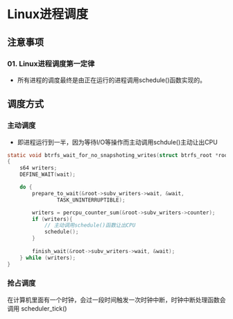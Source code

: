 # Linux进程调度
## 注意事项
### 01. Linux进程调度第一定律
+ 所有进程的调度最终是由正在运行的进程调用schedule()函数实现的。

## 调度方式
### 主动调度
+ 即进程运行到一半，因为等待I/O等操作而主动调用schdule()主动让出CPU
```c
static void btrfs_wait_for_no_snapshoting_writes(struct btrfs_root *root)
{
	s64 writers;
	DEFINE_WAIT(wait);

	do {
		prepare_to_wait(&root->subv_writers->wait, &wait,
				TASK_UNINTERRUPTIBLE);

		writers = percpu_counter_sum(&root->subv_writers->counter);
		if (writers){
            // 主动调用schedule()函数让出CPU
			schedule();
		}
		
		finish_wait(&root->subv_writers->wait, &wait);
	} while (writers);
}
```
### 抢占调度
在计算机里面有一个时钟，会过一段时间触发一次时钟中断，时钟中断处理函数会调用 scheduler_tick()